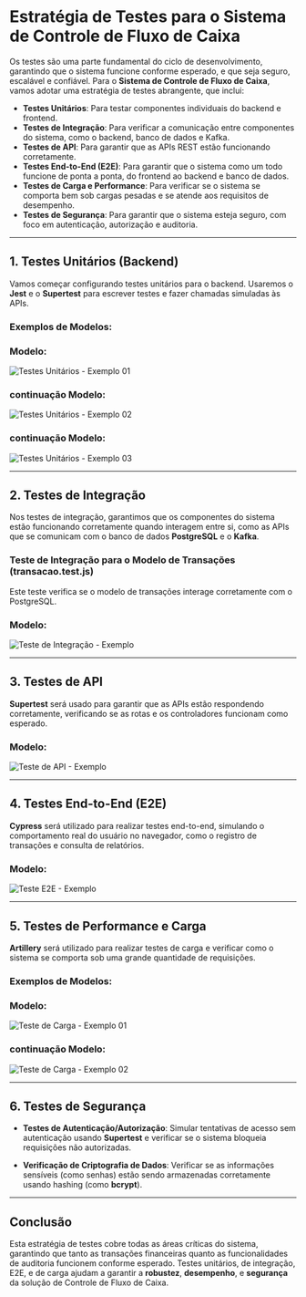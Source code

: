 # Estratégia de Testes para o Sistema de Controle de Fluxo de Caixa

Os testes são uma parte fundamental do ciclo de desenvolvimento, garantindo que o sistema funcione conforme esperado, e que seja seguro, escalável e confiável. Para o **Sistema de Controle de Fluxo de Caixa**, vamos adotar uma estratégia de testes abrangente, que inclui:

- **Testes Unitários**: Para testar componentes individuais do backend e frontend.
- **Testes de Integração**: Para verificar a comunicação entre componentes do sistema, como o backend, banco de dados e Kafka.
- **Testes de API**: Para garantir que as APIs REST estão funcionando corretamente.
- **Testes End-to-End (E2E)**: Para garantir que o sistema como um todo funcione de ponta a ponta, do frontend ao backend e banco de dados.
- **Testes de Carga e Performance**: Para verificar se o sistema se comporta bem sob cargas pesadas e se atende aos requisitos de desempenho.
- **Testes de Segurança**: Para garantir que o sistema esteja seguro, com foco em autenticação, autorização e auditoria.

---

## 1. Testes Unitários (Backend)

Vamos começar configurando testes unitários para o backend. Usaremos o **Jest** e o **Supertest** para escrever testes e fazer chamadas simuladas às APIs.

### Exemplos de Modelos:
### Modelo:
![Testes Unitários - Exemplo 01](C4/Components/01.png)

### continuação Modelo:
![Testes Unitários - Exemplo 02](C4/Components/02.png)

### continuação Modelo:
![Testes Unitários - Exemplo 03](C4/Components/03.png)

---

## 2. Testes de Integração

Nos testes de integração, garantimos que os componentes do sistema estão funcionando corretamente quando interagem entre si, como as APIs que se comunicam com o banco de dados **PostgreSQL** e o **Kafka**.

### Teste de Integração para o Modelo de Transações (transacao.test.js)
Este teste verifica se o modelo de transações interage corretamente com o PostgreSQL.

### Modelo:
![Teste de Integração - Exemplo](C4/Components/04.png)

---

## 3. Testes de API

**Supertest** será usado para garantir que as APIs estão respondendo corretamente, verificando se as rotas e os controladores funcionam como esperado.

### Modelo:
![Teste de API - Exemplo](C4/Components/05.png)

---

## 4. Testes End-to-End (E2E)

**Cypress** será utilizado para realizar testes end-to-end, simulando o comportamento real do usuário no navegador, como o registro de transações e consulta de relatórios.

### Modelo:
![Teste E2E - Exemplo](C4/Components/06.png)

---

## 5. Testes de Performance e Carga

**Artillery** será utilizado para realizar testes de carga e verificar como o sistema se comporta sob uma grande quantidade de requisições.

### Exemplos de Modelos:

### Modelo:
![Teste de Carga - Exemplo 01](C4/Components/07.png)

### continuação Modelo:
![Teste de Carga - Exemplo 02](C4/Components/08.png)

---

## 6. Testes de Segurança

- **Testes de Autenticação/Autorização**: Simular tentativas de acesso sem autenticação usando **Supertest** e verificar se o sistema bloqueia requisições não autorizadas.
  
- **Verificação de Criptografia de Dados**: Verificar se as informações sensíveis (como senhas) estão sendo armazenadas corretamente usando hashing (como **bcrypt**).

---

## Conclusão

Esta estratégia de testes cobre todas as áreas críticas do sistema, garantindo que tanto as transações financeiras quanto as funcionalidades de auditoria funcionem conforme esperado. Testes unitários, de integração, E2E, e de carga ajudam a garantir a **robustez**, **desempenho**, e **segurança** da solução de Controle de Fluxo de Caixa.
